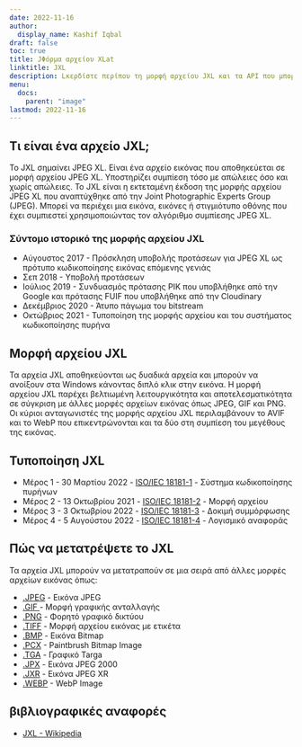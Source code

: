 ```yaml
---
date: 2022-11-16
author:
  display_name: Kashif Iqbal
draft: false
toc: true
title: JΦόρμα αρχείου XLat
linktitle: JXL
description: Lκερδίστε περίπου τη μορφή αρχείου JXL και τα API που μπορούν να δημιουργήσουν και να ανοίξουν αρχείο JXLs.
menu:
  docs:
    parent: "image"
lastmod: 2022-11-16
---
```


## Τι είναι ένα αρχείο JXL;

Το JXL σημαίνει JPEG XL. Είναι ένα αρχείο εικόνας που αποθηκεύεται σε μορφή αρχείου JPEG XL. Υποστηρίζει συμπίεση τόσο με απώλειες όσο και χωρίς απώλειες. Το JXL είναι η εκτεταμένη έκδοση της μορφής αρχείου JPEG XL που αναπτύχθηκε από την Joint Photographic Experts Group (JPEG). Μπορεί να περιέχει μια εικόνα, εικόνες ή στιγμιότυπο οθόνης που έχει συμπιεστεί χρησιμοποιώντας τον αλγόριθμο συμπίεσης JPEG XL.

### Σύντομο ιστορικό της μορφής αρχείου JXL

 * Αύγουστος 2017 - Πρόσκληση υποβολής προτάσεων για JPEG XL ως πρότυπο κωδικοποίησης εικόνας επόμενης γενιάς
 * Σεπ 2018 - Υποβολή προτάσεων
 * Ιούλιος 2019 - Συνδυασμός πρότασης PIK που υποβλήθηκε από την Google και πρότασης FUIF που υποβλήθηκε από την Cloudinary
 * Δεκέμβριος 2020 - Άτυπο πάγωμα του bitstream
 * Οκτώβριος 2021 - Τυποποίηση της μορφής αρχείου και του συστήματος κωδικοποίησης πυρήνα

## Μορφή αρχείου JXL

Τα αρχεία JXL αποθηκεύονται ως δυαδικά αρχεία και μπορούν να ανοίξουν στα Windows κάνοντας διπλό κλικ στην εικόνα. Η μορφή αρχείου JXL παρέχει βελτιωμένη λειτουργικότητα και αποτελεσματικότητα σε σύγκριση με άλλες μορφές αρχείων εικόνας όπως JPEG, GIF και PNG. Οι κύριοι ανταγωνιστές της μορφής αρχείου JXL περιλαμβάνουν το AVIF και το WebP που επικεντρώνονται και τα δύο στη συμπίεση του μεγέθους της εικόνας.

## Τυποποίηση JXL

 * Μέρος 1 - 30 Μαρτίου 2022 - [ISO/IEC 18181-1](https://www.iso.org/standard/77977.html) - Σύστημα κωδικοποίησης πυρήνων
 * Μέρος 2 - 13 Οκτωβρίου 2021 - [ISO/IEC 18181-2](https://www.iso.org/standard/80617.html) - Μορφή αρχείου
 * Μέρος 3 - 3 Οκτωβρίου 2022 - [ISO/IEC 18181-3](https://www.iso.org/standard/80618.html) - Δοκιμή συμμόρφωσης
 * Μέρος 4 - 5 Αυγούστου 2022 - [ISO/IEC 18181-4](https://www.iso.org/standard/80619.html) - Λογισμικό αναφοράς

## Πώς να μετατρέψετε το JXL

Τα αρχεία JXL μπορούν να μετατραπούν σε μια σειρά από άλλες μορφές αρχείων εικόνας όπως:

 * [.JPEG](/image/jpeg/) - Εικόνα JPEG
 * [.GIF ](/image/gif/) - Μορφή γραφικής ανταλλαγής
 * [.PNG](/image/png/) - Φορητό γραφικό δικτύου
 * [.TIFF](/image/tiff/) - Μορφή αρχείου εικόνας με ετικέτα
 * [.BMP](/image/bmp/) - Εικόνα Bitmap
 * [.PCX](/image/pcx/) - Paintbrush Bitmap Image
 * [.TGA](/image/tga/) - Γραφικό Targa
 * [.JPX](/image/jpx/) - Εικόνα JPEG 2000
 * [.JXR](/image/jxr/) - Εικόνα JPEG XR
 * [.WEBP](/image/webp/) - WebP Image

## βιβλιογραφικές αναφορές

 * [JXL - Wikipedia](https://en.wikipedia.org/wiki/JPEG_XL)

